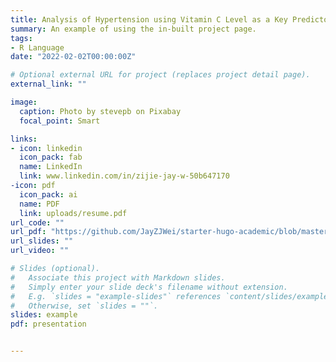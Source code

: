 ```yaml
---
title: Analysis of Hypertension using Vitamin C Level as a Key Predictor Along with Four Other Potential Risk Factors
summary: An example of using the in-built project page.
tags:
- R Language
date: "2022-02-02T00:00:00Z"

# Optional external URL for project (replaces project detail page).
external_link: ""

image:
  caption: Photo by stevepb on Pixabay
  focal_point: Smart

links:
- icon: linkedin
  icon_pack: fab
  name: LinkedIn
  link: www.linkedin.com/in/zijie-jay-w-50b647170
-icon: pdf
  icon_pack: ai
  name: PDF
  link: uploads/resume.pdf
url_code: ""
url_pdf: "https://github.com/JayZJWei/starter-hugo-academic/blob/master/content/project/example/presentation.pdf"
url_slides: ""
url_video: ""

# Slides (optional).
#   Associate this project with Markdown slides.
#   Simply enter your slide deck's filename without extension.
#   E.g. `slides = "example-slides"` references `content/slides/example-slides.md`.
#   Otherwise, set `slides = ""`.
slides: example
pdf: presentation


---
```

